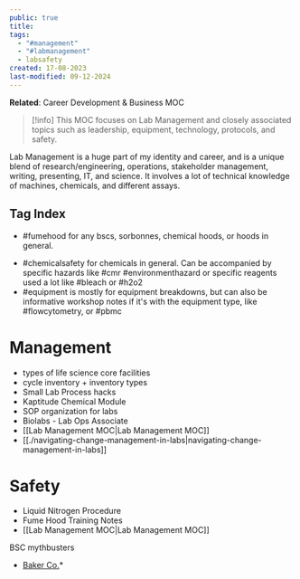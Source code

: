 ```yaml
---
public: true
title: 
tags:
  - "#management"
  - "#labmanagement"
  - labsafety
created: 17-08-2023
last-modified: 09-12-2024
---
```

**Related**: Career Development & Business MOC

> [!info]
> This MOC focuses on Lab Management and closely associated topics such as leadership, equipment, technology, protocols, and safety.

Lab Management is a huge part of my identity and career, and is a unique blend of research/engineering, operations, stakeholder management, writing, presenting, IT, and science. It involves a lot of technical knowledge of machines, chemicals, and different assays.

## Tag Index
* #fumehood for any bscs, sorbonnes, chemical hoods, or hoods in general. 
- #chemicalsafety for chemicals in general. Can be accompanied by specific hazards like #cmr #environmenthazard or specific reagents used a lot like #bleach or #h2o2
- #equipment is mostly for equipment breakdowns, but can also be informative workshop notes if it's with the equipment type, like #flowcytometry, or #pbmc




# Management
- types of life science core facilities
- cycle inventory + inventory types
- Small Lab Process hacks
- Kaptitude Chemical Module
- SOP organization for labs
- Biolabs - Lab Ops Associate
- [[Lab Management MOC|Lab Management MOC]]
- [[./navigating-change-management-in-labs|navigating-change-management-in-labs]]

# Safety
- Liquid Nitrogen Procedure
- Fume Hood Training Notes
- [[Lab Management MOC|Lab Management MOC]]



BSC mythbusters
* [Baker Co.](https://bakerco.com/science-partnerships/bsc-mythbusters/)*
